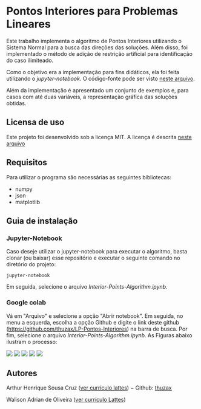 # Pontos Interiores para Problemas Lineares

Este trabalho implementa o algoritmo de Pontos Interiores utilizando o Sistema Normal para a busca das direções das soluções. Além disso, foi implementado o método de adição de restrição artificial para identificação do caso ilimiteado.

Como o objetivo era a implementação para fins didáticos, ela foi feita utilizando o *jupyter-notebook*. O código-fonte pode ser visto [neste arquivo](Interior-Points-Algorithm.ipynb).

Além da implementação é apresentado um conjunto de exemplos e, para casos com até duas variáveis, a representação gráfica das soluções obtidas.

## Licensa de uso

Este projeto foi desenvolvido sob a licença MIT. A licença é descrita [neste arquivo](LICENSE)

## Requisitos

Para utilizar o programa são necessárias as seguintes bibliotecas:

* numpy
* json
* matplotlib

## Guia de instalação

### Jupyter-Notebook

Caso deseje utilizar o jupyter-notebook para executar o algoritmo, basta clonar (ou baixar) esse repositório e executar o seguinte comando no diretório do projeto:

```jupyter-notebook```

Em seguida, selecione o arquivo *Interior-Points-Algorithm.ipynb*.

### Google colab

Vá em "Arquivo" e selecione a opção "Abrir notebook". Em seguida, no menu a esquerda, escolha a opção Github e digite o link deste github (https://github.com/thuzax/LP-Pontos-Interiores) na barra de busca. Por fim, selecione o arquivo *Interior-Points-Algorithm.ipynb*. As Figuras abaixo ilustram o processo:

<img src="figuras_readme/f0.png">
<img src="figuras_readme/f1.png">
<img src="figuras_readme/f2.png">
<img src="figuras_readme/f3.png">
<img src="figuras_readme/f4.png">

## Autores

Arthur Henrique Sousa Cruz ([ver currículo lattes](http://lattes.cnpq.br/7792617711548023)) $-$ Github: [thuzax](https://github.com/thuzax)


Walison Adrian de Oliveira ([ver currículo Lattes](http://lattes.cnpq.br/5950090124404335))